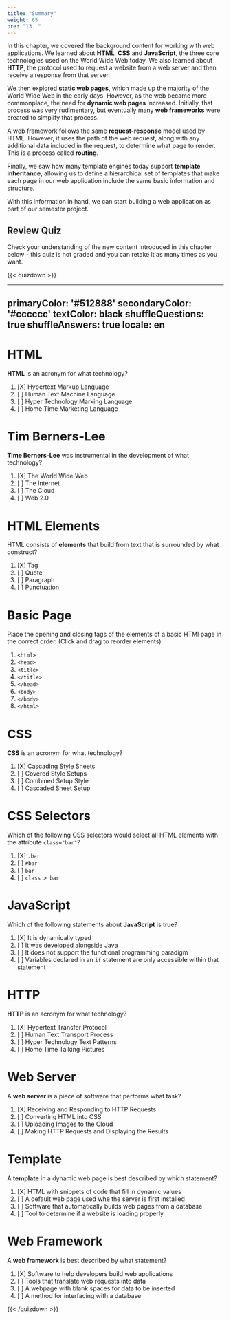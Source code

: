```yaml
---
title: "Summary"
weight: 65
pre: "13. "
---
```


In this chapter, we covered the background content for working with web applications. We learned about **HTML**, **CSS** and **JavaScript**, the three core technologies used on the World Wide Web today. We also learned about **HTTP**, the protocol used to request a website from a web server and then receive a response from that server. 

We then explored **static web pages**, which made up the majority of the World Wide Web in the early days. However, as the web became more commonplace, the need for **dynamic web pages** increased. Initially, that process was very rudimentary, but eventually many **web frameworks** were created to simplify that process. 

A web framework follows the same **request-response** model used by HTML. However, it uses the path of the web request, along with any additional data included in the request, to determine what page to render. This is a process called **routing**.

Finally, we saw how many template engines today support **template inheritance**, allowing us to define a hierarchical set of templates that make each page in our web application include the same basic information and structure.

With this information in hand, we can start building a web application as part of our semester project. 

## Review Quiz

Check your understanding of the new content introduced in this chapter below - this quiz is not graded and you can retake it as many times as you want.

{{< quizdown >}}

---
primaryColor: '#512888'
secondaryColor: '#cccccc'
textColor: black
shuffleQuestions: true
shuffleAnswers: true
locale: en
---

# HTML

**HTML** is an acronym for what technology? 

1. [X] Hypertext Markup Language
1. [ ] Human Text Machine Language
1. [ ] Hyper Technology Marking Language
1. [ ] Home Time Marketing Language

# Tim Berners-Lee

**Time Berners-Lee** was instrumental in the development of what technology?

1. [X] The World Wide Web
1. [ ] The Internet
1. [ ] The Cloud
1. [ ] Web 2.0

# HTML Elements

HTML consists of **elements** that build from text that is surrounded by what construct?

1. [X] Tag
1. [ ] Quote
1. [ ] Paragraph
1. [ ] Punctuation

# Basic Page

Place the opening and closing tags of the elements of a basic HTMl page in the correct order.  (Click and drag to reorder elements)

1. `<html>`
2. `<head>`
3. `<title>`
4. `</title>`
5. `</head>`
6. `<body>`
7. `</body>`
8. `</html>`

# CSS

**CSS** is an acronym for what technology?

1. [X] Cascading Style Sheets
1. [ ] Covered Style Setups
1. [ ] Combined Setup Style
1. [ ] Cascaded Sheet Setup

# CSS Selectors

Which of the following CSS selectors would select all HTML elements with the attribute `class="bar"`? 

1. [X] `.bar`
1. [ ] `#bar`
1. [ ] `bar`
1. [ ] `class > bar`

# JavaScript

Which of the following statements about **JavaScript** is true?

1. [X] It is dynamically typed
1. [ ] It was developed alongside Java
1. [ ] It does not support the functional programming paradigm
1. [ ] Variables declared in an `if` statement are only accessible within that statement

# HTTP

**HTTP** is an acronym for what technology?

1. [X] Hypertext Transfer Protocol
1. [ ] Human Text Transport Process
1. [ ] Hyper Technology Text Patterns
1. [ ] Home Time Talking Pictures

# Web Server

A **web server** is a piece of software that performs what task?

1. [X] Receiving and Responding to HTTP Requests
1. [ ] Converting HTML into CSS
1. [ ] Uploading Images to the Cloud
1. [ ] Making HTTP Requests and Displaying the Results

# Template

A **template** in a dynamic web page is best described by which statement?

1. [X] HTML with snippets of code that fill in dynamic values
1. [ ] A default web page used whe the server is first installed
1. [ ] Software that automatically builds web pages from a database
1. [ ] Tool to determine if a website is loading properly

# Web Framework

A **web framework** is best described by what statement?

1. [X] Software to help developers build web applications
1. [ ] Tools that translate web requests into data
1. [ ] A webpage with blank spaces for data to be inserted
1. [ ] A method for interfacing with a database



{{< /quizdown >}}